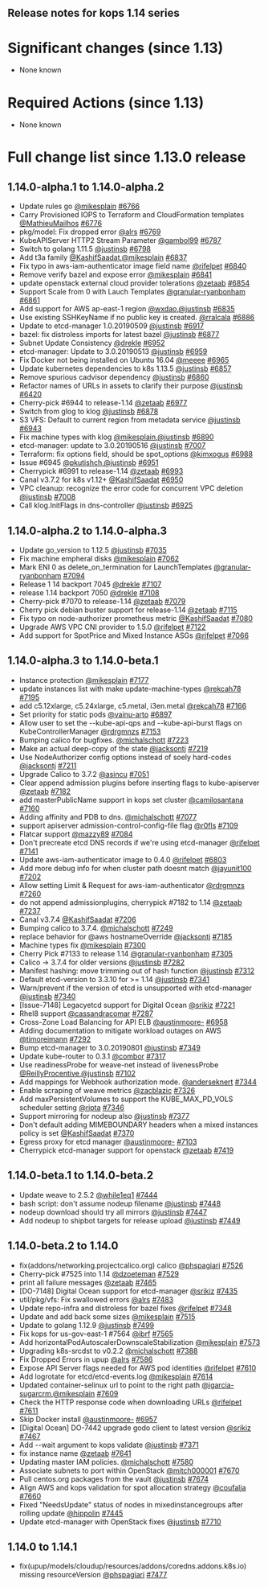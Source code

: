 ## Release notes for kops 1.14 series

# Significant changes (since 1.13)

* None known

# Required Actions (since 1.13)

* None known

# Full change list since 1.13.0 release

## 1.14.0-alpha.1 to 1.14.0-alpha.2
* Update rules go [@mikesplain](https://github.com/mikesplain) [#6766](https://github.com/kubernetes/kops/pull/6766)
* Carry Provisioned IOPS to Terraform and CloudFormation templates [@MathieuMailhos](https://github.com/MathieuMailhos) [#6776](https://github.com/kubernetes/kops/pull/6776)
* pkg/model: Fix dropped error [@alrs](https://github.com/alrs) [#6769](https://github.com/kubernetes/kops/pull/6769)
* KubeAPIServer HTTP2 Stream Parameter [@gambol99](https://github.com/gambol99) [#6787](https://github.com/kubernetes/kops/pull/6787)
* Switch to golang 1.11.5 [@justinsb](https://github.com/justinsb) [#6798](https://github.com/kubernetes/kops/pull/6798)
* Add t3a family [@KashifSaadat](https://github.com/KashifSaadat),[@mikesplain](https://github.com/mikesplain) [#6837](https://github.com/kubernetes/kops/pull/6837)
* Fix typo in aws-iam-authenticator image field name [@rifelpet](https://github.com/rifelpet) [#6840](https://github.com/kubernetes/kops/pull/6840)
* Remove verify bazel and expose error [@mikesplain](https://github.com/mikesplain) [#6841](https://github.com/kubernetes/kops/pull/6841)
* update openstack external cloud provider tolerations [@zetaab](https://github.com/zetaab) [#6854](https://github.com/kubernetes/kops/pull/6854)
* Support Scale from 0 with Lauch Templates [@granular-ryanbonham](https://github.com/granular-ryanbonham) [#6861](https://github.com/kubernetes/kops/pull/6861)
* Add support for AWS ap-east-1 region [@wxdao](https://github.com/wxdao),[@justinsb](https://github.com/justinsb) [#6835](https://github.com/kubernetes/kops/pull/6835)
* Use existing SSHKeyName if no public key is created. [@rralcala](https://github.com/rralcala) [#6886](https://github.com/kubernetes/kops/pull/6886)
* Update to etcd-manager 1.0.20190509 [@justinsb](https://github.com/justinsb) [#6917](https://github.com/kubernetes/kops/pull/6917)
* bazel: fix distroless imports for latest bazel [@justinsb](https://github.com/justinsb) [#6877](https://github.com/kubernetes/kops/pull/6877)
* Subnet Update Consistency [@drekle](https://github.com/drekle) [#6952](https://github.com/kubernetes/kops/pull/6952)
* etcd-manager: Update to 3.0.20190513 [@justinsb](https://github.com/justinsb) [#6959](https://github.com/kubernetes/kops/pull/6959)
* Fix Docker not being installed on Ubuntu 16.04 [@meeee](https://github.com/meeee) [#6965](https://github.com/kubernetes/kops/pull/6965)
* Update kubernetes dependencies to k8s 1.13.5 [@justinsb](https://github.com/justinsb) [#6857](https://github.com/kubernetes/kops/pull/6857)
* Remove spurious cadvisor dependency [@justinsb](https://github.com/justinsb) [#6860](https://github.com/kubernetes/kops/pull/6860)
* Refactor names of URLs in assets to clarify their purpose [@justinsb](https://github.com/justinsb) [#6420](https://github.com/kubernetes/kops/pull/6420)
* Cherry-pick #6944 to release-1.14 [@zetaab](https://github.com/zetaab) [#6977](https://github.com/kubernetes/kops/pull/6977)
* Switch from glog to klog [@justinsb](https://github.com/justinsb) [#6878](https://github.com/kubernetes/kops/pull/6878)
* S3 VFS: Default to current region from metadata service [@justinsb](https://github.com/justinsb) [#6943](https://github.com/kubernetes/kops/pull/6943)
* Fix machine types with klog [@mikesplain](https://github.com/mikesplain),[@justinsb](https://github.com/justinsb) [#6890](https://github.com/kubernetes/kops/pull/6890)
* etcd-manager: update to 3.0.20190516 [@justinsb](https://github.com/justinsb) [#7007](https://github.com/kubernetes/kops/pull/7007)
* Terraform: fix options field, should be spot_options [@kimxogus](https://github.com/kimxogus) [#6988](https://github.com/kubernetes/kops/pull/6988)
* Issue #6945 [@pkutishch](https://github.com/pkutishch),[@justinsb](https://github.com/justinsb) [#6951](https://github.com/kubernetes/kops/pull/6951)
* Cherrypick #6991 to release-1.14 [@zetaab](https://github.com/zetaab) [#6993](https://github.com/kubernetes/kops/pull/6993)
* Canal v3.7.2 for k8s v1.12+ [@KashifSaadat](https://github.com/KashifSaadat) [#6950](https://github.com/kubernetes/kops/pull/6950)
* VPC cleanup: recognize the error code for concurrent VPC deletion [@justinsb](https://github.com/justinsb) [#7008](https://github.com/kubernetes/kops/pull/7008)
* Call klog.InitFlags in dns-controller [@justinsb](https://github.com/justinsb) [#6925](https://github.com/kubernetes/kops/pull/6925)


## 1.14.0-alpha.2 to 1.14.0-alpha.3

* Update go_version to 1.12.5 [@justinsb](https://github.com/justinsb) [#7035](https://github.com/kubernetes/kops/pull/7035)
* Fix machine empheral disks [@mikesplain](https://github.com/mikesplain) [#7062](https://github.com/kubernetes/kops/pull/7062)
* Mark ENI 0 as delete_on_termination for LaunchTemplates [@granular-ryanbonham](https://github.com/granular-ryanbonham) [#7094](https://github.com/kubernetes/kops/pull/7094)
* Release 1 14 backport 7045 [@drekle](https://github.com/drekle) [#7107](https://github.com/kubernetes/kops/pull/7107)
* release 1.14 backport 7050 [@drekle](https://github.com/drekle) [#7108](https://github.com/kubernetes/kops/pull/7108)
* Cherry-pick #7070 to release-1.14 [@zetaab](https://github.com/zetaab) [#7079](https://github.com/kubernetes/kops/pull/7079)
* Cherry pick debian buster support for release-1.14 [@zetaab](https://github.com/zetaab) [#7115](https://github.com/kubernetes/kops/pull/7115)
* Fix typo on node-authorizer prometheus metric [@KashifSaadat](https://github.com/KashifSaadat) [#7080](https://github.com/kubernetes/kops/pull/7080)
* Upgrade AWS VPC CNI provider to 1.5.0 [@rifelpet](https://github.com/rifelpet) [#7122](https://github.com/kubernetes/kops/pull/7122)
* Add support for SpotPrice and Mixed Instance ASGs [@rifelpet](https://github.com/rifelpet) [#7066](https://github.com/kubernetes/kops/pull/7066)

## 1.14.0-alpha.3 to 1.14.0-beta.1

* Instance protection [@mikesplain](https://github.com/mikesplain) [#7177](https://github.com/kubernetes/kops/pull/7177)
* update instances list with make update-machine-types [@rekcah78](https://github.com/rekcah78) [#7195](https://github.com/kubernetes/kops/pull/7195)
* add c5.12xlarge, c5.24xlarge, c5.metal, i3en.metal [@rekcah78](https://github.com/rekcah78) [#7166](https://github.com/kubernetes/kops/pull/7166)
* Set priority for static pods [@vainu-arto](https://github.com/vainu-arto) [#6897](https://github.com/kubernetes/kops/pull/6897)
* Allow user to set the --kube-api-qps and --kube-api-burst flags on KubeControllerManager [@rdrgmnzs](https://github.com/rdrgmnzs) [#7153](https://github.com/kubernetes/kops/pull/7153)
* Bumping calico for bugfixes. [@michalschott](https://github.com/michalschott) [#7223](https://github.com/kubernetes/kops/pull/7223)
* Make an actual deep-copy of the state [@jacksontj](https://github.com/jacksontj) [#7219](https://github.com/kubernetes/kops/pull/7219)
* Use NodeAuthorizer config options instead of soely hard-codes [@jacksontj](https://github.com/jacksontj) [#7211](https://github.com/kubernetes/kops/pull/7211)
* Upgrade Calico to 3.7.2 [@asincu](https://github.com/asincu) [#7051](https://github.com/kubernetes/kops/pull/7051)
* Clear append admission plugins before inserting flags to kube-apiserver [@zetaab](https://github.com/zetaab) [#7182](https://github.com/kubernetes/kops/pull/7182)
* add masterPublicName support in kops set cluster [@camilosantana](https://github.com/camilosantana) [#7160](https://github.com/kubernetes/kops/pull/7160)
* Adding affinity and PDB to dns. [@michalschott](https://github.com/michalschott) [#7077](https://github.com/kubernetes/kops/pull/7077)
* support apiserver admission-control-config-file flag [@r0fls](https://github.com/r0fls) [#7109](https://github.com/kubernetes/kops/pull/7109)
* Flatcar support [@mazzy89](https://github.com/mazzy89) [#7084](https://github.com/kubernetes/kops/pull/7084)
* Don't precreate etcd DNS records if we're using etcd-manager [@rifelpet](https://github.com/rifelpet) [#7141](https://github.com/kubernetes/kops/pull/7141)
* Update aws-iam-authenticator image to 0.4.0 [@rifelpet](https://github.com/rifelpet) [#6803](https://github.com/kubernetes/kops/pull/6803)
* Add more debug info for when cluster path doesnt match [@jayunit100](https://github.com/jayunit100) [#7202](https://github.com/kubernetes/kops/pull/7202)
* Allow setting Limit & Request for aws-iam-authenticator [@rdrgmnzs](https://github.com/rdrgmnzs) [#7260](https://github.com/kubernetes/kops/pull/7260)
* do not append admissionplugins, cherrypick #7182 to 1.14 [@zetaab](https://github.com/zetaab) [#7237](https://github.com/kubernetes/kops/pull/7237)
* Canal v3.7.4 [@KashifSaadat](https://github.com/KashifSaadat) [#7206](https://github.com/kubernetes/kops/pull/7206)
* Bumping calico to 3.7.4. [@michalschott](https://github.com/michalschott) [#7249](https://github.com/kubernetes/kops/pull/7249)
* replace behavior for @aws hostnameOverride [@jacksontj](https://github.com/jacksontj) [#7185](https://github.com/kubernetes/kops/pull/7185)
* Machine types fix [@mikesplain](https://github.com/mikesplain) [#7300](https://github.com/kubernetes/kops/pull/7300)
* Cherry Pick #7133 to release 1.14 [@granular-ryanbonham](https://github.com/granular-ryanbonham) [#7305](https://github.com/kubernetes/kops/pull/7305)
* Calico -> 3.7.4 for older versions [@justinsb](https://github.com/justinsb) [#7282](https://github.com/kubernetes/kops/pull/7282)
* Manifest hashing: move trimming out of hash function [@justinsb](https://github.com/justinsb) [#7312](https://github.com/kubernetes/kops/pull/7312)
* Default etcd-version to 3.3.10 for >= 1.14 [@justinsb](https://github.com/justinsb) [#7341](https://github.com/kubernetes/kops/pull/7341)
* Warn/prevent if the version of etcd is unsupported with etcd-manager [@justinsb](https://github.com/justinsb) [#7340](https://github.com/kubernetes/kops/pull/7340)
* [Issue-7148] Legacyetcd support for Digital Ocean [@srikiz](https://github.com/srikiz) [#7221](https://github.com/kubernetes/kops/pull/7221)
* Rhel8 support [@cassandracomar](https://github.com/cassandracomar) [#7287](https://github.com/kubernetes/kops/pull/7287)
* Cross-Zone Load Balancing for API ELB [@austinmoore-](https://github.com/austinmoore-) [#6958](https://github.com/kubernetes/kops/pull/6958)
* Adding documentation to mitigate workload outages on AWS [@timoreimann](https://github.com/timoreimann) [#7292](https://github.com/kubernetes/kops/pull/7292)
* Bump etcd-manager to 3.0.20190801 [@justinsb](https://github.com/justinsb) [#7349](https://github.com/kubernetes/kops/pull/7349)
* Update kube-router to 0.3.1 [@combor](https://github.com/combor) [#7317](https://github.com/kubernetes/kops/pull/7317)
* Use readinessProbe for weave-net instead of livenessProbe [@ReillyProcentive](https://github.com/ReillyProcentive),[@justinsb](https://github.com/justinsb) [#7102](https://github.com/kubernetes/kops/pull/7102)
* Add mappings for Webhook authorization mode. [@anderseknert](https://github.com/anderseknert) [#7344](https://github.com/kubernetes/kops/pull/7344)
* Enable scraping of weave metrics [@zacblazic](https://github.com/zacblazic) [#7326](https://github.com/kubernetes/kops/pull/7326)
* Add maxPersistentVolumes to support the KUBE_MAX_PD_VOLS scheduler setting [@ripta](https://github.com/ripta) [#7346](https://github.com/kubernetes/kops/pull/7346)
* Support mirroring for nodeup also [@justinsb](https://github.com/justinsb) [#7377](https://github.com/kubernetes/kops/pull/7377)
*  Don't default adding MIMEBOUNDARY headers when a mixed instances policy is set [@KashifSaadat](https://github.com/KashifSaadat) [#7370](https://github.com/kubernetes/kops/pull/7370)
* Egress proxy for etcd manager [@austinmoore-](https://github.com/austinmoore-) [#7103](https://github.com/kubernetes/kops/pull/7103)
* Cherrypick etcd-manager support for openstack  [@zetaab](https://github.com/zetaab) [#7419](https://github.com/kubernetes/kops/pull/7419)

## 1.14.0-beta.1 to 1.14.0-beta.2

* Update weave to 2.5.2 [@while1eq1](https://github.com/while1eq1) [#7444](https://github.com/kubernetes/kops/pull/7444)
* bash script: don't assume nodeup filename [@justinsb](https://github.com/justinsb) [#7448](https://github.com/kubernetes/kops/pull/7448)
* nodeup download should try all mirrors [@justinsb](https://github.com/justinsb) [#7447](https://github.com/kubernetes/kops/pull/7447)
* Add nodeup to shipbot targets for release upload [@justinsb](https://github.com/justinsb) [#7449](https://github.com/kubernetes/kops/pull/7449)

## 1.14.0-beta.2 to 1.14.0

* fix(addons/networking.projectcalico.org) calico [@phspagiari](https://github.com/phspagiari) [#7526](https://github.com/kubernetes/kops/pull/7526)
* Cherry-pick #7525 into 1.14 [@dzoeteman](https://github.com/dzoeteman) [#7529](https://github.com/kubernetes/kops/pull/7529)
* print all failure messages [@zetaab](https://github.com/zetaab) [#7465](https://github.com/kubernetes/kops/pull/7465)
* [DO-7148] Digital Ocean support for etcd-manager [@srikiz](https://github.com/srikiz) [#7435](https://github.com/kubernetes/kops/pull/7435)
* util/pkg/vfs: Fix swallowed errors [@alrs](https://github.com/alrs) [#7483](https://github.com/kubernetes/kops/pull/7483)
* Update repo-infra and distroless for bazel fixes [@rifelpet](https://github.com/rifelpet) [#7348](https://github.com/kubernetes/kops/pull/7348)
* Update and add back some sizes [@mikesplain](https://github.com/mikesplain) [#7515](https://github.com/kubernetes/kops/pull/7515)
* Update to golang 1.12.9 [@justinsb](https://github.com/justinsb) [#7499](https://github.com/kubernetes/kops/pull/7499)
* Fix kops for us-gov-east-1 #7564 [@ibrf](https://github.com/ibrf) [#7565](https://github.com/kubernetes/kops/pull/7565)
* Add horizontalPodAutoscalerDownscaleStabilization [@mikesplain](https://github.com/mikesplain) [#7573](https://github.com/kubernetes/kops/pull/7573)
* Upgrading k8s-srcdst to v0.2.2 [@michalschott](https://github.com/michalschott) [#7388](https://github.com/kubernetes/kops/pull/7388)
* Fix Dropped Errors in upup [@alrs](https://github.com/alrs) [#7586](https://github.com/kubernetes/kops/pull/7586)
* Expose API Server flags needed for AWS pod identities [@rifelpet](https://github.com/rifelpet) [#7610](https://github.com/kubernetes/kops/pull/7610)
* Add logrotate for etcd/etcd-events.log [@mikesplain](https://github.com/mikesplain) [#7614](https://github.com/kubernetes/kops/pull/7614)
* Updated container-selinux url to point to the right path [@igarcia-sugarcrm](https://github.com/igarcia-sugarcrm),[@mikesplain](https://github.com/mikesplain) [#7609](https://github.com/kubernetes/kops/pull/7609)
* Check the HTTP response code when downloading URLs [@rifelpet](https://github.com/rifelpet) [#7611](https://github.com/kubernetes/kops/pull/7611)
* Skip Docker install [@austinmoore-](https://github.com/austinmoore-) [#6957](https://github.com/kubernetes/kops/pull/6957)
* [Digital Ocean] DO-7442  upgrade godo client to latest version [@srikiz](https://github.com/srikiz) [#7467](https://github.com/kubernetes/kops/pull/7467)
* Add --wait argument to kops validate [@justinsb](https://github.com/justinsb) [#7371](https://github.com/kubernetes/kops/pull/7371)
* fix instance name [@zetaab](https://github.com/zetaab) [#7641](https://github.com/kubernetes/kops/pull/7641)
* Updating master IAM policies. [@michalschott](https://github.com/michalschott) [#7580](https://github.com/kubernetes/kops/pull/7580)
* Associate subnets to port within OpenStack [@mitch000001](https://github.com/mitch000001) [#7670](https://github.com/kubernetes/kops/pull/7670)
* Pull centos.org packages from the vault [@justinsb](https://github.com/justinsb) [#7674](https://github.com/kubernetes/kops/pull/7674)
* Align AWS and kops validation for spot allocation strategy [@coufalja](https://github.com/coufalja) [#7660](https://github.com/kubernetes/kops/pull/7660)
* Fixed "NeedsUpdate" status of nodes in mixedinstancegroups after rolling update [@hippolin](https://github.com/hippolin) [#7445](https://github.com/kubernetes/kops/pull/7445)
* Update etcd-manager with OpenStack fixes [@justinsb](https://github.com/justinsb) [#7710](https://github.com/kubernetes/kops/pull/7710)

## 1.14.0 to 1.14.1

* fix(upup/models/cloudup/resources/addons/coredns.addons.k8s.io) missing resourceVersion [@phspagiari](https://github.com/phspagiari) [#7477](https://github.com/kubernetes/kops/pull/7477)
